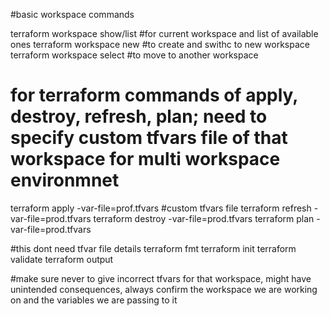 #basic workspace commands

terraform workspace show/list #for current workspace and list of available ones
terraform workspace new <workspacename> #to create and swithc to new workspace
terraform workspace select <workspacename> #to move to another workspace

# for terraform commands of apply, destroy, refresh, plan; need to specify custom tfvars file of that workspace for multi workspace environmnet

terraform apply -var-file=prof.tfvars #custom tfvars file
terraform refresh -var-file=prod.tfvars
terraform destroy -var-file=prod.tfvars
terraform plan -var-file=prod.tfvars

#this dont need tfvar file details
terraform fmt
terraform init
terraform validate
terraform output

#make sure never to give incorrect tfvars for that workspace, might have unintended consequences, always confirm the workspace we are working on and the variables we are passing to it
